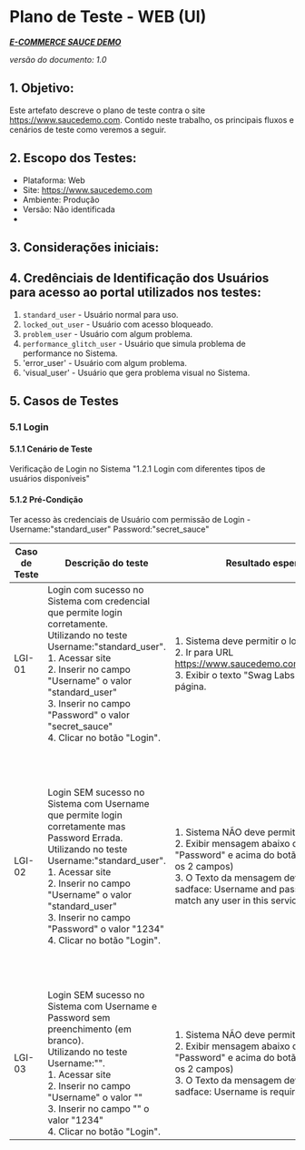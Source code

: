 # Plano de Teste - WEB (UI)
***[E-COMMERCE SAUCE DEMO](https://www.saucedemo.com/)***

*versão do documento: 1.0*

## 1. Objetivo:
Este artefato descreve o plano de teste contra o site https://www.saucedemo.com. 
Contido neste trabalho, os principais fluxos e cenários de teste como veremos a seguir.


## 2. Escopo dos Testes:
- Plataforma: Web
- Site: https://www.saucedemo.com
- Ambiente: Produção
- Versão: Não identificada
- 
## 3. Considerações iniciais:

## 4. Credênciais de Identificação dos Usuários para acesso ao portal utilizados nos testes:
1. `standard_user` - Usuário normal para uso.
2. `locked_out_user` - Usuário com acesso bloqueado.
3. `problem_user` - Usuário com algum problema.
4. `performance_glitch_user` - Usuário que simula problema de performance no Sistema.
5. 'error_user' - Usuário com algum problema.
6. 'visual_user' - Usuário que gera problema visual no Sistema.

## 5. Casos de Testes

### 5.1 Login

#### 5.1.1 Cenário de Teste
Verificação de Login no Sistema "1.2.1 Login com diferentes tipos de usuários disponíveis"

#### 5.1.2 Pré-Condição
Ter acesso às credenciais de Usuário com permissão de Login - Username:"standard_user" Password:"secret_sauce"


| Caso de Teste | Descrição do teste | Resultado esperado | Resultado Obtido | Status | Observação |
|---------------|-------------------|-------------------|------------------|---------|------------|
| LGI-01 | Login com sucesso no Sistema com credencial que permite login corretamente.<br>Utilizando no teste Username:"standard_user".<br>1. Acessar site<br>2. Inserir no campo "Username" o valor "standard_user"<br>3. Inserir no campo "Password" o valor "secret_sauce"<br>4. Clicar no botão "Login". | 1. Sistema deve permitir o login<br>2. Ir para URL https://www.saucedemo.com/inventory.html<br>3. Exibir o texto "Swag Labs" no título da página. | Resultado Obtido igual ao Resultado esperado | OK | Evidência |
| LGI-02 | Login SEM sucesso no Sistema com Username que permite login corretamente mas Password Errada.<br>Utilizando no teste Username:"standard_user".<br>1. Acessar site<br>2. Inserir no campo "Username" o valor "standard_user"<br>3. Inserir no campo "Password" o valor "1234"<br>4. Clicar no botão "Login". | 1. Sistema NÃO deve permitir o login<br>2. Exibir mensagem abaixo do campo "Password" e acima do botão "Login" (entre os 2 campos)<br>3. O Texto da mensagem deve ser:"Epic sadface: Username and password do not match any user in this service" | Resultado Obtido igual ao Resultado esperado. Mas tem sugestão de melhoria visual. | Melhoria | Considero uma melhoria a questão do texto não ser exibido por completo no campo destinado para tal.<br>Obs.: Para todos os testes foram usadas as configurações: Resolução da tela: 1920x1080, Escala: 100%, Zoom no Browse: 100% [Evidencia](https://github.com/adielpereiramachado/Teste_20241121/blob/main/Teste_WEB/Evidencias/LGI-02_Melhoria_01.png) |
| LGI-03 | Login SEM sucesso no Sistema com Username e Password sem preenchimento (em branco).<br>Utilizando no teste Username:"".<br>1. Acessar site<br>2. Inserir no campo "Username" o valor ""<br>3. Inserir no campo "" o valor "1234"<br>4. Clicar no botão "Login". | 1. Sistema NÃO deve permitir o login<br>2. Exibir mensagem abaixo do campo "Password" e acima do botão "Login" (entre os 2 campos)<br>3. O Texto da mensagem deve ser:"Epic sadface: Username is required" | Resultado Obtido igual ao Resultado esperado | OK | [Evidência](https://github.com/adielpereiramachado/Teste_20241121/blob/main/Teste_WEB/Evidencias/LGI-04_NOK.mp4) |


